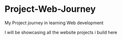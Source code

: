 # Project-Web-Journey
My Project journey in learning Web development

I will be showcasing all the website projects i build here
